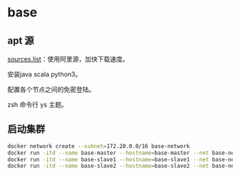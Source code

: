 # base

## apt 源

[sources.list](./sources.list)：使用阿里源，加快下载速度。

安装java scala python3。

配置各个节点之间的免密登陆。

zsh 命令行 ys 主题。

## 启动集群

```bash
docker network create --subnet=172.20.0.0/16 base-network
docker run -itd --name base-master --hostname=base-master --net base-network --ip 172.20.0.2 cluster-base zsh
docker run -itd --name base-slave1 --hostname=base-slave1 --net base-network --ip 172.20.0.3 cluster-base zsh
docker run -itd --name base-slave2 --hostname=base-slave2 --net base-network --ip 172.20.0.4 cluster-base zsh
```
